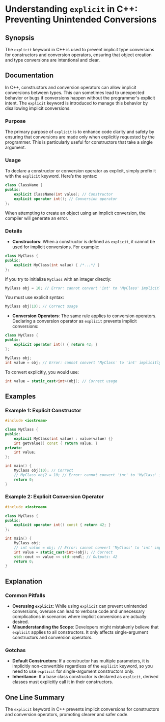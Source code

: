 <!--
Meta Description: # Understanding `explicit` in C++: Preventing Unintended Conversions ## Synopsis The `explicit` keyword in C++ is used to prevent implicit type conver...
Meta Keywords: explicit, int, myclass, conversions, value
-->

# Understanding `explicit` in C++: Preventing Unintended Conversions

## Synopsis
The `explicit` keyword in C++ is used to prevent implicit type conversions for constructors and conversion operators, ensuring that object creation and type conversions are intentional and clear.

## Documentation
In C++, constructors and conversion operators can allow implicit conversions between types. This can sometimes lead to unexpected behavior or bugs if conversions happen without the programmer's explicit intent. The `explicit` keyword is introduced to manage this behavior by disallowing implicit conversions.

### Purpose
The primary purpose of `explicit` is to enhance code clarity and safety by ensuring that conversions are made only when explicitly requested by the programmer. This is particularly useful for constructors that take a single argument.

### Usage
To declare a constructor or conversion operator as explicit, simply prefix it with the `explicit` keyword. Here’s the syntax:

```cpp
class ClassName {
public:
    explicit ClassName(int value); // Constructor
    explicit operator int(); // Conversion operator
};
```

When attempting to create an object using an implicit conversion, the compiler will generate an error.

### Details
- **Constructors**: When a constructor is defined as `explicit`, it cannot be used for implicit conversions. For example:

```cpp
class MyClass {
public:
    explicit MyClass(int value) { /*...*/ }
};
```

If you try to initialize `MyClass` with an integer directly:

```cpp
MyClass obj = 10; // Error: cannot convert 'int' to 'MyClass' implicitly
```

You must use explicit syntax:

```cpp
MyClass obj(10); // Correct usage
```

- **Conversion Operators**: The same rule applies to conversion operators. Declaring a conversion operator as `explicit` prevents implicit conversions:

```cpp
class MyClass {
public:
    explicit operator int() { return 42; }
};

MyClass obj;
int value = obj; // Error: cannot convert 'MyClass' to 'int' implicitly
```
To convert explicitly, you would use:

```cpp
int value = static_cast<int>(obj); // Correct usage
```

## Examples

### Example 1: Explicit Constructor
```cpp
#include <iostream>

class MyClass {
public:
    explicit MyClass(int value) : value(value) {}
    int getValue() const { return value; }
private:
    int value;
};

int main() {
    MyClass obj(10); // Correct
    // MyClass obj2 = 10; // Error: cannot convert 'int' to 'MyClass' implicitly
    return 0;
}
```

### Example 2: Explicit Conversion Operator
```cpp
#include <iostream>

class MyClass {
public:
    explicit operator int() const { return 42; }
};

int main() {
    MyClass obj;
    // int value = obj; // Error: cannot convert 'MyClass' to 'int' implicitly
    int value = static_cast<int>(obj); // Correct
    std::cout << value << std::endl; // Outputs: 42
    return 0;
}
```

## Explanation
### Common Pitfalls
- **Overusing `explicit`**: While using `explicit` can prevent unintended conversions, overuse can lead to verbose code and unnecessary complications in scenarios where implicit conversions are actually desired.
- **Misunderstanding the Scope**: Developers might mistakenly believe that `explicit` applies to all constructors. It only affects single-argument constructors and conversion operators.

### Gotchas
- **Default Constructors**: If a constructor has multiple parameters, it is implicitly non-convertible regardless of the `explicit` keyword, so you need to use `explicit` for single-argument constructors only.
- **Inheritance**: If a base class constructor is declared as `explicit`, derived classes must explicitly call it in their constructors.

## One Line Summary
The `explicit` keyword in C++ prevents implicit conversions for constructors and conversion operators, promoting clearer and safer code.